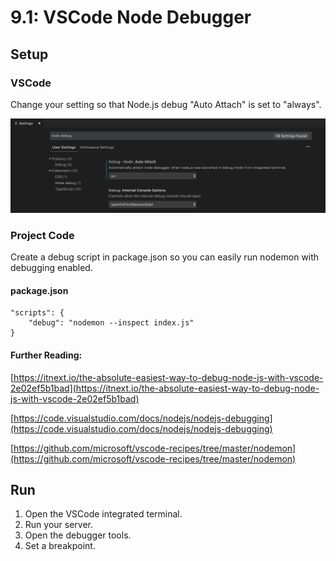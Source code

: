 # 9.1: VSCode Node Debugger

## Setup

### VSCode

Change your setting so that Node.js debug "Auto Attach" is set to "always".

![](../.gitbook/assets/auto-attach.png)

### Project Code

Create a debug script in package.json so you can easily run nodemon with debugging enabled.

#### package.json

```text
"scripts": {
    "debug": "nodemon --inspect index.js"
}
```

#### Further Reading:

[https://itnext.io/the-absolute-easiest-way-to-debug-node-js-with-vscode-2e02ef5b1bad](https://itnext.io/the-absolute-easiest-way-to-debug-node-js-with-vscode-2e02ef5b1bad)

[https://code.visualstudio.com/docs/nodejs/nodejs-debugging](https://code.visualstudio.com/docs/nodejs/nodejs-debugging)

[https://github.com/microsoft/vscode-recipes/tree/master/nodemon](https://github.com/microsoft/vscode-recipes/tree/master/nodemon)

## Run

1. Open the VSCode integrated terminal.
2. Run your server.
3. Open the debugger tools.
4. Set a breakpoint.





